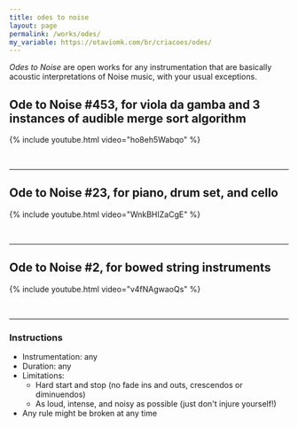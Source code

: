 ```yaml
---
title: odes to noise
layout: page
permalink: /works/odes/
my_variable: https://otaviomk.com/br/criacoes/odes/
---
```


_Odes to Noise_ are open works for any instrumentation that are basically acoustic interpretations of Noise music, with your usual exceptions.

## Ode to Noise #453, for viola da gamba and 3 instances of audible merge sort algorithm

{% include youtube.html video="ho8eh5Wabqo" %}

<br />

---

## Ode to Noise #23, for piano, drum set, and cello

{% include youtube.html video="WnkBHIZaCgE" %}

<br />

---

## Ode to Noise #2, for bowed string instruments

{% include youtube.html video="v4fNAgwaoQs" %}

<br />

---

### Instructions

- Instrumentation: any
- Duration: any
- Limitations:
  - Hard start and stop (no fade ins and outs, crescendos or diminuendos)
  - As loud, intense, and noisy as possible (just don't injure yourself!)
- Any rule might be broken at any time
